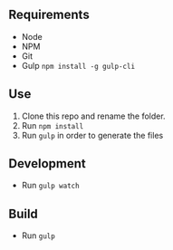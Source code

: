 ## Requirements
- Node
- NPM
- Git
- Gulp `npm install -g gulp-cli`

## Use
1. Clone this repo and rename the folder.
2. Run `npm install`
4. Run `gulp` in order to generate the files

## Development
- Run `gulp watch`

## Build
- Run `gulp`
